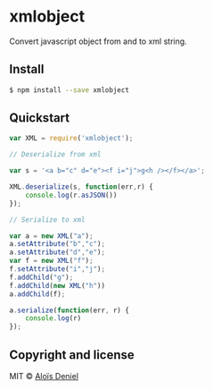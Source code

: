 # xmlobject

Convert javascript object from and to xml string.

## Install

```sh
$ npm install --save xmlobject
```

## Quickstart

```js
var XML = require('xmlobject');

// Deserialize from xml

var s = '<a b="c" d="e"><f i="j">g<h /></f></a>';

XML.deserialize(s, function(err,r) {
    console.log(r.asJSON())
});

// Serialize to xml

var a = new XML("a");
a.setAttribute("b","c");
a.setAttribute("d","e");
var f = new XML("f");
f.setAttribute("i","j");
f.addChild("g");
f.addChild(new XML("h"))
a.addChild(f);

a.serialize(function(err, r) {
    console.log(r)
});
```

## Copyright and license

MIT © [Aloïs Deniel](http://aloisdeniel.github.io)